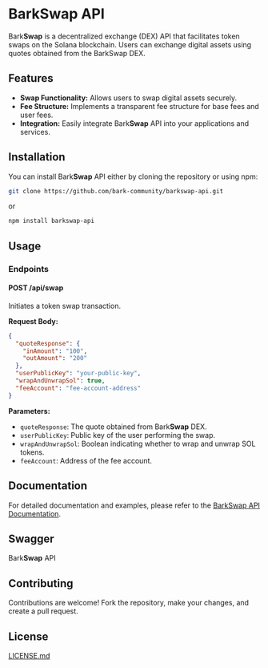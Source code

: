 # BarkSwap API

Bark**Swap** is a decentralized exchange (DEX) API that facilitates token swaps on the Solana blockchain. Users can exchange digital assets using quotes obtained from the BarkSwap DEX.

## Features

- **Swap Functionality:** Allows users to swap digital assets securely.
- **Fee Structure:** Implements a transparent fee structure for base fees and user fees.
- **Integration:** Easily integrate Bark**Swap** API into your applications and services.

## Installation

You can install Bark**Swap** API either by cloning the repository or using npm:

```bash
git clone https://github.com/bark-community/barkswap-api.git
```

or

```bash
npm install barkswap-api
```

## Usage

### Endpoints

#### POST /api/swap

Initiates a token swap transaction.

**Request Body:**
```json
{
  "quoteResponse": {
    "inAmount": "100",
    "outAmount": "200"
  },
  "userPublicKey": "your-public-key",
  "wrapAndUnwrapSol": true,
  "feeAccount": "fee-account-address"
}
```

**Parameters:**
- `quoteResponse`: The quote obtained from Bark**Swap** DEX.
- `userPublicKey`: Public key of the user performing the swap.
- `wrapAndUnwrapSol`: Boolean indicating whether to wrap and unwrap SOL tokens.
- `feeAccount`: Address of the fee account.

## Documentation

For detailed documentation and examples, please refer to the [BarkSwap API Documentation](https://).

## Swagger

Bark**Swap** API

## Contributing

Contributions are welcome! Fork the repository, make your changes, and create a pull request.

## License

[LICENSE.md](LICENSE.md)
